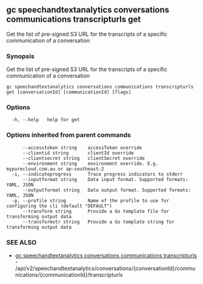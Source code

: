 ## gc speechandtextanalytics conversations communications transcripturls get

Get the list of pre-signed S3 URL for the transcripts of a specific communication of a conversation

### Synopsis

Get the list of pre-signed S3 URL for the transcripts of a specific communication of a conversation

```
gc speechandtextanalytics conversations communications transcripturls get [conversationId] [communicationId] [flags]
```

### Options

```
  -h, --help   help for get
```

### Options inherited from parent commands

```
      --accesstoken string    accessToken override
      --clientid string       clientId override
      --clientsecret string   clientSecret override
      --environment string    environment override. E.g. mypurecloud.com.au or ap-southeast-2
  -i, --indicateprogress      Trace progress indicators to stderr
      --inputformat string    Data input format. Supported formats: YAML, JSON
      --outputformat string   Data output format. Supported formats: YAML, JSON
  -p, --profile string        Name of the profile to use for configuring the cli (default "DEFAULT")
      --transform string      Provide a Go template file for transforming output data
      --transformstr string   Provide a Go template string for transforming output data
```

### SEE ALSO

* [gc speechandtextanalytics conversations communications transcripturls](gc_speechandtextanalytics_conversations_communications_transcripturls.html)	 - /api/v2/speechandtextanalytics/conversations/{conversationId}/communications/{communicationId}/transcripturls


